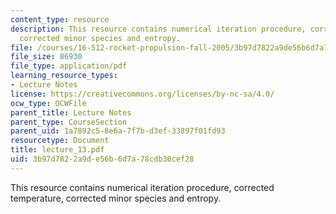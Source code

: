 ```yaml
---
content_type: resource
description: This resource contains numerical iteration procedure, corrected temperature,
  corrected minor species and entropy.
file: /courses/16-512-rocket-propulsion-fall-2005/3b97d7822a9de56b6d7a78cdb30cef28_lecture_13.pdf
file_size: 86930
file_type: application/pdf
learning_resource_types:
- Lecture Notes
license: https://creativecommons.org/licenses/by-nc-sa/4.0/
ocw_type: OCWFile
parent_title: Lecture Notes
parent_type: CourseSection
parent_uid: 1a7892c5-8e6a-7f7b-d3ef-33897f01fd93
resourcetype: Document
title: lecture_13.pdf
uid: 3b97d782-2a9d-e56b-6d7a-78cdb30cef28
---
```

This resource contains numerical iteration procedure, corrected temperature, corrected minor species and entropy.